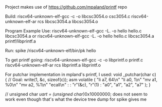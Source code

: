 Project makes use of https://github.com/mpaland/printf repo

Build:
riscv64-unknown-elf-gcc -c -o libcsc3054.o csc3054.c
riscv64-unknown-elf-ar rcs libcsc3054.a libcsc3054.o

Program Example Use:
riscv64-unknown-elf-gcc -L. -o hello hello.c libcsc3054.a
or
riscv64-unknown-elf-gcc -L. -o hello hello.c libcsc3054.a printf/libprintf.a

Run:
spike /riscv64-unknown-elf/bin/pk hello

To get printf going:
riscv64-unknown-elf-gcc -c -o libprintf.o printf.c
riscv64-unknown-elf-ar rcs libprintf.a libprintf.o

For putchar implementation in mpland's printf, I used:
void _putchar(char c) {
   // Goal: write(1, &c, sizeof(c));
   asm volatile (
      "li a7, 64\n"
      "li a0, 1\n"
      "mv a1, %0\n"
      "mv a2, %1\n"
      "ecall\n"
      :
      : "r"(&c), "r"(1)
      : "a0", "a1", "a2", "a7"
   );
}

// unsigned char *uart = (unsigned char*)0x10000000; 
does not seem to work even though that's what the device tree dump for spike
gives me
